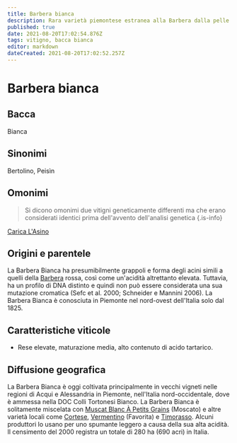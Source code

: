```yaml
---
title: Barbera bianca
description: Rara varietà piemontese estranea alla Barbera dalla pelle scura
published: true
date: 2021-08-20T17:02:54.876Z
tags: vitigno, bacca bianca
editor: markdown
dateCreated: 2021-08-20T17:02:52.257Z
---
```


# Barbera bianca

## Bacca
Bianca

## Sinonimi
Bertolino, Peisìn

## Omonimi
> Si dicono omonimi due vitigni geneticamente differenti ma che erano considerati identici prima dell'avvento dell'analisi genetica
{.is-info}

[Carica L'Asino](/vitigni/bacca-bianca/carica-l-asino)


## Origini e parentele
La Barbera Bianca ha presumibilmente grappoli e forma degli acini simili a quelli della [Barbera](/vitigni/bacca-nera/barbera) rossa, così come un'acidità altrettanto elevata. Tuttavia, ha un profilo di DNA distinto e quindi non può essere considerata una sua mutazione cromatica (Sefc et al. 2000; Schneider e Mannini 2006). La Barbera Bianca è conosciuta in Piemonte nel nord-ovest dell'Italia solo dal 1825.


## Caratteristiche viticole

- Rese elevate, maturazione media, alto contenuto di acido tartarico.

## Diffusione geografica

La Barbera Bianca è oggi coltivata principalmente in vecchi vigneti nelle regioni di Acqui e Alessandria in Piemonte, nell'Italia nord-occidentale, dove è ammessa nella DOC Colli Tortonesi Bianco. La Barbera Bianca è solitamente miscelata con [Muscat Blanc À Petits Grains](/vitigni/bacca-bianca/muscat-blanc-a-petit-grains) (Moscato) e altre varietà locali come [Cortese](/vitigni/bacca-bianca/cortese), [Vermentino](/vitigni/bacca-bianca/vermentino) (Favorita) e [Timorasso](/vitigni/bacca-bianca/timorasso). Alcuni produttori lo usano per uno spumante leggero a causa della sua alta acidità. Il censimento del 2000 registra un totale di 280 ha (690 acri) in Italia.


